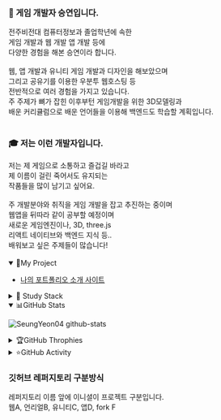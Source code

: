 <body>
<div>
<h3>👋 게임 개발자 승연입니다.</h3>
전주비전대 컴퓨터정보과 졸업학년에 속한<br>
게임 개발과 웹 개발 앱 개발 등에<br>
다양한 경험을 해본 승연이라 합니다.<br>
<br>
웹, 앱 개발과 유니티 게임 개발과 디자인을 해보았으며<br>
그리고 공유기를 이용한 우분투 웹호스팅 등<br>
전반적으로 여러 경험을 가지고 있습니다.<br>
주 주제가 뼈가 잡힌 이후부턴 게임개발을 위한 3D모델링과<br>
배운 커리큘럼으로 배운 언어들을 이용해 백엔드도 학습할 계획입니다.<br>
<br> 
<h3>🎓 저는 이런 개발자입니다.</h3>
저는 제 게임으로 소통하고 즐겁길 바라고<br>
제 이름이 걸린 죽어서도 유지되는<br>
작품들을 많이 남기고 싶어요.<br>
<br>
주 개발분야와 취직을 게임 개발을 잡고 추진하는 중이며<br>
웹앱을 뒤따라 같이 공부할 예정이며<br>
새로운 게임엔진이나, 3D, three.js<br> 
리액트 네이티브와 백엔드 지식 등..<br>
배워보고 싶은 주제들이 많습니다!<br>
<br>
<details open>
  <summary>📌My Project</summary>
  
  - [나의 포트폴리오 소개 사이트](https://mini-blog-swart-nine.vercel.app/)

</details>

<details>
  <summary>🌈 Study Stack</summary>
<img src="https://img.shields.io/badge/C%23-462679?style=flat-square&logo=.NET&logoColor=white">
<img src="https://img.shields.io/badge/C-DBA901?style=flat-square&logo=C&logoColor=white">
<img src="https://img.shields.io/badge/HTML-E34F26?style=flat-square&logo=html5&logoColor=white">
<img src="https://img.shields.io/badge/CSS-1572B6?style=flat-square&logo=css3&logoColor=white">
<img src="https://img.shields.io/badge/React-50bcdf?style=flat-square&logo=react&logoColor=white"/>
<br> 
<img src="https://img.shields.io/badge/Java-e16500?style=flat-square&logo=eclipseide&logoColor=white"/>
<img src="https://img.shields.io/badge/Python-106393?style=flat-square&logo=Python&logoColor=white"/>
<img src="https://img.shields.io/badge/Linux-292929?style=flat-square&logo=Linux&logoColor=white">
<img src="https://img.shields.io/badge/Ubuntu-E95420?style=flat-square&logo=Ubuntu&logoColor=white">
</details>


<details open>
  <summary>📊GitHub Stats</summary>
  
  ![SeungYeon04 github-stats](https://stats.dooboo.io/api/github-stats-advanced?login=SeungYeon04)  

</div>

  

</details>

<!--
<div align="center"></div>
-->

<details>
  <summary>🏆GitHub Throphies</summary>

  [![Solved.ac Profile](http://mazassumnida.wtf/api/v2/generate_badge?boj=p4430017)](https://solved.ac/p4430017/)  
  
  ![SeungYeon04 github-trophies](https://stats.dooboo.io/api/github-trophies?login=SeungYeon04)  
   
  [![trophy](https://github-profile-trophy.vercel.app/?username=SeungYeon04&theme=flat&column=5)](https://github.com/dkssud8150/)  

</details>

<details>
  <summary>⭐GitHub Activity</summary>
  
  <a href="https://www.gitanimals.org/en_US?utm_medium=image&utm_source=SeungYeon04&utm_content=farm">
  <img
    src="https://render.gitanimals.org/farms/SeungYeon04"
    style="width: 400px;" />
  </a>
</details>

<h3>깃허브 레퍼지토리 구분방식</h3>
레퍼지토리 이름 앞에 이니셜이 프로젝트 구분입니다.<br>
웹A, 언리얼B, 유니티C, 앱D, fork F<br>
</body>
